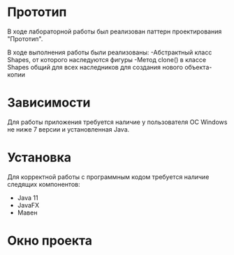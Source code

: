 # Прототип
В ходе лабораторной работы был реализован паттерн проектирования "Прототип".

В ходе выполнения работы были реализованы:
-Абстрактный класс Shapes, от которого наследуются фигуры
-Метод clone() в классе Shapes общий для всех наследников для создания нового объекта-копии
# Зависимости
Для работы приложения требуется наличие у пользователя ОС Windows не ниже 7 версии и установленная Java.
# Установка
Для корректной работы с программным кодом требуется наличие следящих компонентов:
- Java 11
- JavaFX
- Мавен
# Окно проекта
